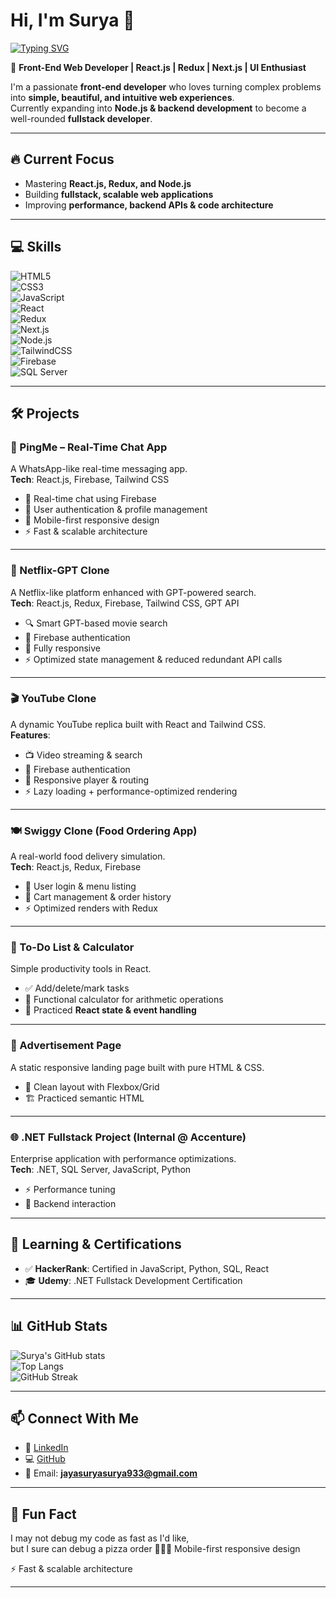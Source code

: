 # Hi, I'm Surya 👋  

[![Typing SVG](https://readme-typing-svg.herokuapp.com?font=Fira+Code&pause=1000&color=36BCF7&width=500&lines=Front-End+Web+Developer;React.js+%7C+Redux+%7C+Next.js;Learning+Node.js+%26+Backend;UI+%2B+Performance+Enthusiast)](https://git.io/typing-svg)  

🚀 **Front-End Web Developer | React.js | Redux | Next.js | UI Enthusiast**  

I'm a passionate **front-end developer** who loves turning complex problems into **simple, beautiful, and intuitive web experiences**.  
Currently expanding into **Node.js & backend development** to become a well-rounded **fullstack developer**.  

---

## 🔥 Current Focus  
- Mastering **React.js, Redux, and Node.js**  
- Building **fullstack, scalable web applications**  
- Improving **performance, backend APIs & code architecture**  

---

## 💻 Skills  

![HTML5](https://img.shields.io/badge/HTML5-E34F26?style=for-the-badge&logo=html5&logoColor=white)  
![CSS3](https://img.shields.io/badge/CSS3-1572B6?style=for-the-badge&logo=css3&logoColor=white)  
![JavaScript](https://img.shields.io/badge/JavaScript-323330?style=for-the-badge&logo=javascript&logoColor=F7DF1E)  
![React](https://img.shields.io/badge/React-20232A?style=for-the-badge&logo=react&logoColor=61DAFB)  
![Redux](https://img.shields.io/badge/Redux-593D88?style=for-the-badge&logo=redux&logoColor=white)  
![Next.js](https://img.shields.io/badge/Next.js-000000?style=for-the-badge&logo=nextdotjs&logoColor=white)  
![Node.js](https://img.shields.io/badge/Node.js-43853D?style=for-the-badge&logo=node-dot-js&logoColor=white)  
![TailwindCSS](https://img.shields.io/badge/Tailwind_CSS-38B2AC?style=for-the-badge&logo=tailwind-css&logoColor=white)  
![Firebase](https://img.shields.io/badge/Firebase-FFCA28?style=for-the-badge&logo=firebase&logoColor=black)  
![SQL Server](https://img.shields.io/badge/SQL_Server-CC2927?style=for-the-badge&logo=microsoft-sql-server&logoColor=white)  


---

## 🛠️ Projects  

### 📱 PingMe – Real-Time Chat App  
A WhatsApp-like real-time messaging app.  
**Tech**: React.js, Firebase, Tailwind CSS  
- 💬 Real-time chat using Firebase  
- 👤 User authentication & profile management  
- 📱 Mobile-first responsive design  
- ⚡ Fast & scalable architecture  

---

### 🎥 Netflix-GPT Clone  
A Netflix-like platform enhanced with GPT-powered search.  
**Tech**: React.js, Redux, Firebase, Tailwind CSS, GPT API  
- 🔍 Smart GPT-based movie search  
- 🔐 Firebase authentication  
- 📱 Fully responsive  
- ⚡ Optimized state management & reduced redundant API calls  

---

### 🎬 YouTube Clone  
A dynamic YouTube replica built with React and Tailwind CSS.  
**Features**:  
- 📺 Video streaming & search  
- 🔐 Firebase authentication  
- 📱 Responsive player & routing  
- ⚡ Lazy loading + performance-optimized rendering  

---

### 🍽️ Swiggy Clone (Food Ordering App)  
A real-world food delivery simulation.  
**Tech**: React.js, Redux, Firebase  
- 👤 User login & menu listing  
- 🛒 Cart management & order history  
- ⚡ Optimized renders with Redux  

---

### 📅 To-Do List & Calculator  
Simple productivity tools in React.  
- ✅ Add/delete/mark tasks  
- 🔢 Functional calculator for arithmetic operations  
- 🎯 Practiced **React state & event handling**  

---

### 💼 Advertisement Page  
A static responsive landing page built with pure HTML & CSS.  
- 🎨 Clean layout with Flexbox/Grid  
- 🏗️ Practiced semantic HTML  

---

### 🌐 .NET Fullstack Project (Internal @ Accenture)  
Enterprise application with performance optimizations.  
**Tech**: .NET, SQL Server, JavaScript, Python  
- ⚡ Performance tuning  
- 🔗 Backend interaction  

---

## 🌱 Learning & Certifications  
- ✅ **HackerRank**: Certified in JavaScript, Python, SQL, React  
- 🎓 **Udemy**: .NET Fullstack Development Certification  

---

## 📊 GitHub Stats  

![Surya's GitHub stats](https://github-readme-stats.vercel.app/api?username=Jayasuriya-R&show_icons=true&theme=radical)  
![Top Langs](https://github-readme-stats.vercel.app/api/top-langs/?username=Jayasuriya-R&layout=compact&theme=radical)  
![GitHub Streak](https://github-readme-streak-stats.herokuapp.com/?user=Jayasuriya-R&theme=radical)  

---

## 📫 Connect With Me  
- 💼 [LinkedIn](https://www.linkedin.com/in/jayasuriya-r/)  
- 💻 [GitHub](https://github.com/Jayasuriya-R)  
- 📧 Email: **jayasuryasurya933@gmail.com**  

---

## 🤪 Fun Fact  
I may not debug my code as fast as I'd like,  
but I sure can debug a pizza order 🍕😅📱 Mobile-first responsive design

⚡ Fast & scalable architecture



---

